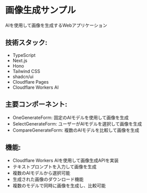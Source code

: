 # 画像生成サンプル

AIを使用して画像を生成するWebアプリケーション

## 技術スタック:
   - TypeScript
   - Next.js
   - Hono
   - Tailwind CSS
   - shadcn/ui
   - Cloudflare Pages
   - Cloudflare Workers AI

## 主要コンポーネント:
   - OneGenerateForm: 固定のAIモデルを使用して画像を生成
   - SelectGenerateForm: ユーザーがAIモデルを選択して画像を生成
   - CompareGenerateForm: 複数のAIモデルを比較して画像を生成

## 機能:
   - Cloudflare Workers AIを使用して画像生成APIを実装
   - テキストプロンプトを入力して画像を生成
   - 複数のAIモデルから選択可能
   - 生成された画像のダウンロード機能
   - 複数のモデルで同時に画像を生成し、比較可能
